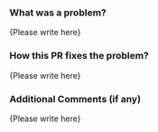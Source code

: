 ### What was a problem?

{Please write here}

### How this PR fixes the problem?

{Please write here}

### Additional Comments (if any)

{Please write here}
